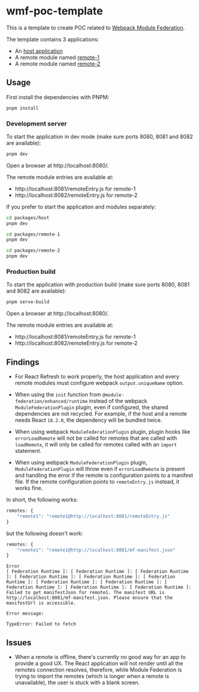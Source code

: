 # wmf-poc-template

This is a template to create POC related to [Webpack Module Federation](https://webpack.js.org/concepts/module-federation/).

The template contains 3 applications:
- An [host application](./packages/host/)
- A remote module named [remote-1](./packages/remote-1/)
- A remote module named [remote-2](./packages/remote-2/)

## Usage

First install the dependencies with PNPM:

```bash
pnpm install
```

### Development server

To start the application in dev mode (make sure ports 8080, 8081 and 8082 are available):

```bash
pnpm dev
```

Open a browser at http://localhost:8080/.

The remote module entries are available at:
- http://localhost:8081/remoteEntry.js for remote-1
- http://localhost:8082/remoteEntry.js for remote-2

If you prefer to start the application and modules separately:

```bash
cd packages/host
pnpm dev
```

```bash
cd packages/remote-1
pnpm dev
```

```bash
cd packages/remote-2
pnpm dev
```

### Production build

To start the application with production build (make sure ports 8080, 8081 and 8082 are available):

```bash
pnpm serve-build
```

Open a browser at http://localhost:8080/.

The remote module entries are available at:
- http://localhost:8081/remoteEntry.js for remote-1
- http://localhost:8082/remoteEntry.js for remote-2

## Findings

- For React Refresh to work properly, the host application and every remote modules must configure webpack `output.uniqueName` option.

- When using the `init` function from `@module-federation/enhanced/runtime` instead of the webpack `ModuleFederationPlugin` plugin, even if configured, the shared dependencies are not recycled. For example, if the host and a remote needs React `18.2.0`, the dependency will be bundled twice.

- When using webpack `ModuleFederationPlugin` plugin, plugin hooks like `errorLoadRemote` will not be called for remotes that are called with `loadRemote`, it will only be called for remotes called with an `import` statement.

- When using webpack `ModuleFederationPlugin` plugin, `ModuleFederationPlugin` will throw even if `errorLoadRemote` is present and handling the error if the remote is configuration points to a manifest file. If the remote configuration points to `remoteEntry.js` instead, it works fine.

In short, the following works:

```js
remotes: {
    "remote1": "remote1@http://localhost:8081/remoteEntry.js"
}
```

but the following doesn't work:

```js
remotes: {
    "remote1": "remote1@http://localhost:8081/mf-manifest.json"
}
```

```
Error
[ Federation Runtime ]: [ Federation Runtime ]: [ Federation Runtime ]: [ Federation Runtime ]: [ Federation Runtime ]: [ Federation Runtime ]: [ Federation Runtime ]: [ Federation Runtime ]: [ Federation Runtime ]: [ Federation Runtime ]: [ Federation Runtime ]: Failed to get manifestJson for remote1. The manifest URL is http://localhost:8081/mf-manifest.json. Please ensure that the manifestUrl is accessible.

Error message:

TypeError: Failed to fetch
```

## Issues

- When a remote is offline, there's currently no good way for an app to provide a good UX. The React application will not render until all the remotes connection resolves, therefore, while Module Federation is trying to import the remotes (which is longer when a remote is unavailable), the user is stuck with a blank screen.


